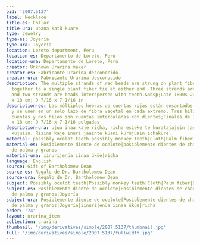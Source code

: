 ```yaml
---
pid: '2007.5137'
label: Necklace
title-es: Collar
title-ura: ubana katü kuare
type: Jewelry
type-es: Joyería
type-ura: Joyería
location: Loreto department, Peru
location-es: Departamento de Loreto, Perú
location-ura: Departamento de Loreto, Perú
creator: Unknown Urarina maker
creator-es: Fabricante Urarina desconocido
creator-ura: Fabricante Urarina desconocido
description: The multiple strands of red beads are strung on plant fiber and come
  together to a single plant fiber tie at either end. Three strands are beads only
  and two strands are beads interspersed with teeth.&nbsp;Late 1800s-2007.&nbsp;24
  x 18 cm; 9 7/16 x 7 1/16 in
description-es: Las múltiples hebras de cuentas rojas están ensartadas en fibra vegetal
  y se unen en un solo lazo de fibra vegetal en cada extremo. Tres hilos son solo
  cuentas y dos hilos son cuentas intercaladas con dientes;Finales de 1800-2007;24
  x 18 cm; 9 7/16 x 7 1/16 pulgadas
description-ura: ujua inaa kaje richa, richa esieke te kuratajajein jasisi, karati
  kujuiin. Risine kaje inuri jaainte küani kürüjüain ichaküre.
material: possibly ocelot teeth|possibly monkey teeth|Cloth|Palm fiber|beads
material-es: Posiblemente diente de ocelote|posiblemente dientes de chango|Tela|fibra
  de palma y granos
material-ura: iinuri|enüa iinaa üküe|richa
language: English
source: Gift of Bartholomew Dean
source-es: Regalo de Dr. Bartholomew Dean
source-ura: Regalo de Dr. Bartholomew Dean
subject: Possibly ocelot teeth|Possibly monkey teeth|Cloth|Palm fiber|Beads|Jewelry
subject-es: Posiblemente diente de ocelote|Posiblemente dientes de chango|Tela|Fibra
  de palma y granos|Joyería
subject-ura: Posiblemente diente de ocelote|Posiblemente dientes de chango|Tela|Fibra
  de palma y granos|Joyería|iinuri|enüa iinaa üküe|richa
order: '74'
layout: urarina_item
collection: urarina
thumbnail: "/img/derivatives/simple/2007.5137/thumbnail.jpg"
full: "/img/derivatives/simple/2007.5137/fullwidth.jpg"
---
```

